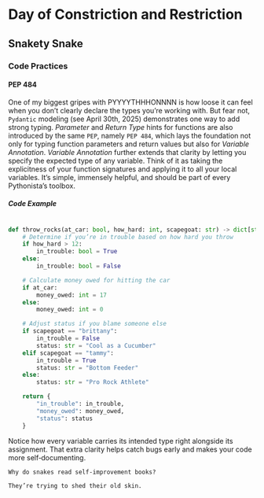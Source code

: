 # Day of Constriction and Restriction

## Snakety Snake

### Code Practices

#### PEP 484

One of my biggest gripes with PYYYYTHHHONNNN is how loose it can feel when you don’t clearly declare the types you’re working with. But fear not, `Pydantic` modeling (see April 30th, 2025) demonstrates one way to add strong typing. _Parameter_ and _Return Type_ hints for functions are also introduced by the same `PEP`, namely `PEP 484`, which lays the foundation not only for typing function parameters and return values but also for _Variable Annotation_. _Variable Annotation_ further extends that clarity by letting you specify the expected type of any variable. Think of it as taking the explicitness of your function signatures and applying it to all your local variables. It’s simple, immensely helpful, and should be part of every Pythonista’s toolbox.

##### Code Example

```python

def throw_rocks(at_car: bool, how_hard: int, scapegoat: str) -> dict[str, any]:
    # Determine if you’re in trouble based on how hard you throw
    if how_hard > 12:
        in_trouble: bool = True
    else:
        in_trouble: bool = False

    # Calculate money owed for hitting the car
    if at_car:
        money_owed: int = 17
    else:
        money_owed: int = 0

    # Adjust status if you blame someone else
    if scapegoat == "brittany":
        in_trouble = False
        status: str = "Cool as a Cucumber"
    elif scapegoat == "tammy":
        in_trouble = True
        status: str = "Bottom Feeder"
    else:
        status: str = "Pro Rock Athlete"

    return {
        "in_trouble": in_trouble,
        "money_owed": money_owed,
        "status": status
    }
```

Notice how every variable carries its intended type right alongside its assignment. That extra clarity helps catch bugs early and makes your code more self‑documenting.

`Why do snakes read self-improvement books?`

`They’re trying to shed their old skin.`
